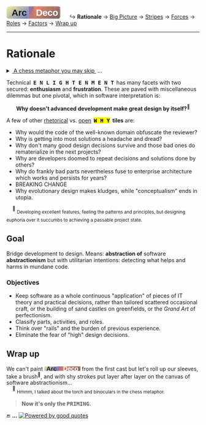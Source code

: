 [![Arc Deco.](../../../../_rsc/_img/ArcDeco/ArcDeco-bar-h33px_rounded.jpg)](../../README.md) &nbsp;&nbsp;&nbsp;&nbsp;&nbsp;↪️&nbsp;**Rationale** -> [Big Picture](../02.BigPict/README.md) -> [Stripes](../03.Stripes/README.md) -> [Forces](../04.Forces/README.md) -> [Roles](../05.Roles/README.md) -> [Factors](../06.Factors/README.md) -> [Wrap&nbsp;up](../07.Wrapping/README.md)

---

# Rationale

<details><summary><ins>&nbsp;A chess metaphor you may skip&nbsp;</ins>&nbsp;...</summary>
&nbsp;&nbsp;&nbsp;&nbsp;&nbsp;... but you clicked.

<p dir="rtl">A cherry-picked <b>metaphor</b><br />.simplifies explanation<br />(.At times even for readers)</p>
<b>Chess is a universal metaphor...</b><sup>♟️</sup>
<table><tr><td><img alt="&nbsp;IT chess phantasy" src="../../../../_rsc/_img/illus/ChessIT.jpg" /></td><td>
<p>♕♛ Learning the basics of programming is as easy as the rules of the checkered strategy. 
Getting into programming resembles games of neophytes: <i>blitz</i> (wins follow fails), fun, and considerably advancing.</p>

<p>♖♜ Understanding and learning principles and check patterns will prevent blunders but not positional traps of better opponents.<br />
In like manner, a keen junior will soon write good pieces of code but shaky solutions.</p>

<p>♘♞ Then the perception of combinatory vastness and the need to think in several moves lifts the curtain of first naive impressions.<br />
"Moves" in software are multilevel projections over digits and their calculations with enormous space <code>>8x8`</code> for phantasies and alternative solutions.</p>

To rise to a higher rank requires a "binocular" of passion and a "torch" of theory. Here the metaphor breaks down. There are clear theoretical roadmaps and schools in chess and the rating will ruthlessly show one's place. 
The software doesn't know chess restraints with teaching, and assessment by eye.

</td></tr></table>

&nbsp;&nbsp;&nbsp;&nbsp;<sup>♟️</sup> <sub>Or we are boring and unimaginative to apply better and smarter analogies. Math theories would set tighter but scare away the majority and I'll be the first to drop (it).</sub>

\_________________________________________________________________________________________________________</details>

Technical &thinsp;<samp><b>E&thinsp;N&thinsp;L&thinsp;I&thinsp;G&thinsp;H&thinsp;T&thinsp;E&thinsp;N&thinsp;M&thinsp;E&thinsp;N&thinsp;T</b></samp>&thinsp; has many facets with two secured: <b>enthusiasm</b> and <b>frustration</b>. These are paved with miscellaneous dilemmas but one pivotal, which in software interpretation is:

<p align="center"><b>Why doesn't advanced development make great design by itself?<sup>🙋</sup></b></p>

A few of other <ins>rhetorical</ins> vs. <ins>open</ins> &thinsp;<mark><samp><b>W&thinsp;H&thinsp;Y</b></samp></mark>&thinsp; **tiles** are:

* Why would the code of the well-known domain obfuscate the reviewer?
* Why is getting into most solutions a headache and dread?
* Why don't many good design decisions survive and those bad ones do rematerialize in the next projects?
* Why are developers doomed to repeat decisions and solutions done by others?
* Why do frankly bad parts nevertheless fuse to enterprise architecture which works and persists for years?
* BREAKING CHANGE 
* Why evolutionary design makes kludges, while "conceptualism" ends in utopia.

&nbsp;&nbsp;&nbsp;&nbsp;<sup>🙋</sup> <sub>Developing excellent features, feeling the patterns and principles, but designing euphoria over it succumbs to achieving a passable project state.</sub>
 
## Goal

Bridge development to design. Means: **abstraction of** software **abstractionism** but with utilitarian intentions: detecting what helps and harms in mundane code.

### Objectives

* Keep software as a whole continuous "application" of pieces of IT theory and practical decisions, rather than tailored scattered occasional craft, or the building of sand castles on greenfields, or the _Grand Art_ of perfectionism.
* Classify parts, activities, and roles.
* Think over "rails" and the burden of previous experience.
* Eliminate the fear of "high" design decisions.

## Wrap up

We can't paint <picture><img alt="&thinsp;Arc&nbsp;Deco" src="../../../../_rsc/_img/ArcDeco/ArcDeco-bar-12px.jpg" /></picture> from the first cast but let's roll up our sleeves, take a brush<sup>🔦</sup>, and with shy strokes put layer after layer on the canvas of software abstractionism...\
&nbsp;&nbsp;&nbsp;&nbsp;<sup>🔦</sup> <sub>Hmmm, I talked about the torch and binoculars in the chess metaphor.</sub>

> **Now it's only the <samp>PRIMING</samp>.**

🔚 **...** [![Powered by good quotes](https://img.shields.io/badge/💡Powered-💬by_quotes-Cyan?style=flat&labelColor=CornflowerBlue&color=CornflowerBlue)](../../../../pencraft/README+/quotes/README+/cornerstones.md)
